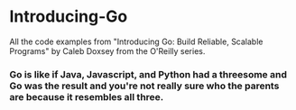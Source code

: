 # Introducing-Go

All the code examples from "Introducing Go: Build Reliable, Scalable Programs" by Caleb Doxsey from the O'Reilly series.

### Go is like if Java, Javascript, and Python had a threesome and Go was the result and you're not really sure who the parents are because it resembles all three.
